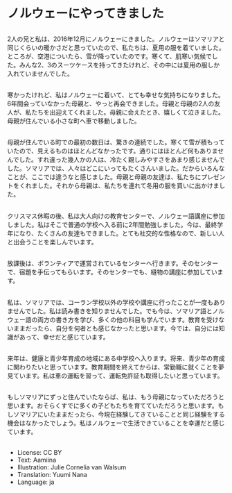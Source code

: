 # ノルウェーにやってきました

##
2人の兄と私は、2016年12月にノルウェーにきました。ノルウェーはソマリアと同じくらいの暖かさだと思っていたので、私たちは、夏用の服を着ていました。ところが、空港についたら、雪が降っていたのです。寒くて、肌寒い気候でした。みんな2、3のスーツケースを持ってきたけれど、その中には夏用の服しか入れていませんでした。

##
寒かったけれど、私はノルウェーに着いて、とても幸せな気持ちになりました。6年間会っていなかった母親と、やっと再会できました。母親と母親の2人の友人が、私たちを出迎えてくれました。母親に会えたとき、嬉しくて泣きました。母親が住んでいる小さな町へ車で移動しました。

##
母親が住んでいる町での最初の数日は、驚きの連続でした。寒くて雪が積もっていたので、見えるものはほとんどなかったです。通りにはほとんど何もありませんでした。すれ違った幾人かの人は、冷たく親しみやすさをあまり感じませんでした。ソマリアでは、人々はどこにいってもたくさんいました。だからいろんなことが、ここでは違うなと感じました。母親と母親の友達は、私たちにプレゼントをくれました。それから母親は、私たちを連れて冬用の服を買いに出かけました。

##
クリスマス休暇の後、私は大人向けの教育センターで、ノルウェー語講座に参加しました。私はそこで普通の学校へ入る前に2年間勉強しました。今は、最終学年になり、たくさんの友達もできました。とても社交的な性格なので、新しい人と出会うことを楽しんでいます。

##
放課後は、ボランティアで運営されているセンターへ行きます。そのセンターで、宿題を手伝ってもらいます。そのセンターでも、縫物の講座に参加しています。

##
私は、ソマリアでは、コーラン学校以外の学校や講座に行ったことが一度もありませんでした。私は読み書きを知りませんでした。でも今は、ソマリア語とノルウェー語の両方の書き方を学び、多くの他の科目も学んでいます。教育を受けないままだったら、自分を何者とも感じなかったと思います。今では、自分には知識があって、幸せだと感じています。

##
来年は、健康と青少年育成の地域にある中学校へ入ります。将来、青少年の育成に関わりたいと思っています。教育期間を終えてからは、常勤職に就くことを夢見ています。私は車の運転を習って、運転免許証も取得したいと思っています。

##
もしソマリアにずっと住んでいたならば、私は、もう母親になっていただろうと思います。おそらくすでに多くの子どもたちを育てていただろうと思います。もしソマリアにいたままだったら、今現在経験してきていることと同じ経験をする機会はなかったでしょう。私はノルウェーで生活できていることを幸運だと感じています。

##
* License: CC BY
* Text: Aamiina
* Illustration: Julie Cornelia van Walsum
* Translation: Yuumi Nana
* Language: ja
